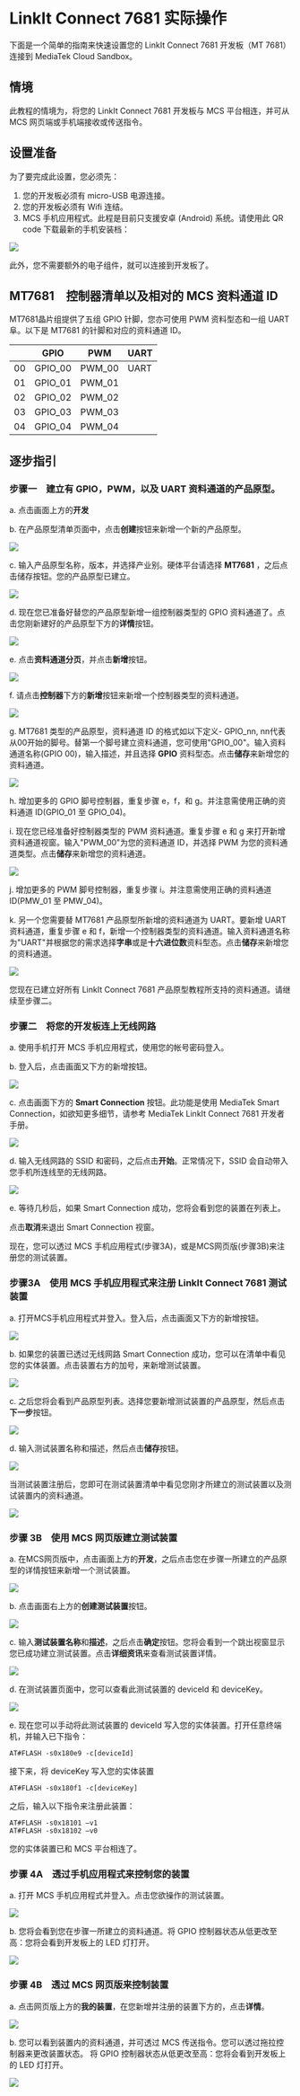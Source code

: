 # LinkIt Connect 7681 实际操作

下面是一个简单的指南来快速设置您的 LinkIt Connect 7681 开发板（MT 7681）连接到 MediaTek Cloud Sandbox。

## 情境
此教程的情境为，将您的 LinkIt Connect 7681 开发板与 MCS 平台相连，并可从 MCS 网页端或手机端接收或传送指令。


## 设置准备

为了要完成此设置，您必须先：

1. 您的开发板必须有 micro-USB 电源连接。
2. 您的开发板必须有 Wifi 连结。
3. MCS 手机应用程式。此程是目前只支援安卓 (Android) 系统。请使用此 QR code 下载最新的手机安装档：

![](../images/mobileapp_android.png)

此外，您不需要额外的电子组件，就可以连接到开发板了。

## MT7681　控制器清单以及相对的 MCS 资料通道 ID
MT7681晶片组提供了五组 GPIO 针脚，您亦可使用 PWM 资料型态和一组 UART 阜。以下是 MT7681 的针脚和对应的资料通道 ID。

|  | GPIO | PWM | UART |
| -- | -- | -- | -- |
| 00 | GPIO_00 | PWM_00 | UART |
| 01 | GPIO_01 | PWM_01 |
| 02 | GPIO_02 | PWM_02 |
| 03 | GPIO_03 | PWM_03 |
| 04 | GPIO_04 | PWM_04 |


## 逐步指引

### 步骤一　建立有 GPIO，PWM，以及 UART 资料通道的产品原型。

a. 点击画面上方的**开发**

b. 在产品原型清单页面中，点击**创建**按钮来新增一个新的产品原型。

![](../images/screenshot/screen_shot-01.jpg)


c. 输入产品原型名称，版本，并选择产业别。硬体平台请选择 **MT7681** ，之后点击储存按钮。您的产品原型已建立。

![](../images/screenshot/screen_shot-22.jpg)


d. 现在您已准备好替您的产品原型新增一组控制器类型的 GPIO 资料通道了。点击您刚新建好的产品原型下方的**详情**按钮。

![](../images/screenshot/screen_shot-23.jpg)


e. 点击**资料通道分页**，并点击**新增**按钮。

![](../images/screenshot/screen_shot-03.jpg)




f. 请点击**控制器**下方的**新增**按钮来新增一个控制器类型的资料通道。

![](../images/screenshot/screen_shot-13.jpg)


g. MT7681 类型的产品原型，资料通道 ID 的格式如以下定义- GPIO_nn, nn代表从00开始的脚号。替第一个脚号建立资料通道，您可使用"GPIO_00"。输入资料通道名称(GPIO 00)，输入描述，并且选择 **GPIO** 资料型态。点击**储存**来新增您的资料通道。

![](../images/Mobile/connect_9.jpg)



h. 增加更多的 GPIO 脚号控制器，重复步骤 e，f，和 g。并注意需使用正确的资料通道 ID(GPIO_01 至 GPIO_04)。

i. 现在您已经准备好控制器类型的 PWM 资料通道。重复步骤 e 和 g 来打开新增资料通道视窗。输入"PWM_00"为您的资料通道 ID，并选择 PWM 为您的资料通道类型。点击**储存**来新增您的资料通道。

![](../images/Mobile/connect_10.jpg)


j. 增加更多的 PWM 脚号控制器，重复步骤 i。并注意需使用正确的资料通道 ID(PMW_01 至 PMW_04)。

k. 另一个您需要替 MT7681 产品原型所新增的资料通道为 UART。要新增 UART 资料通道，重复步骤 e 和 f，新增一个控制器类型的资料通道。输入资料通道名称为"UART"并根据您的需求选择**字串**或是**十六进位数**资料型态。点击**储存**来新增您的资料通道。

![](../images/screenshot/screen_shot-26.jpg)


您现在已建立好所有 LinkIt Connect 7681 产品原型教程所支持的资料通道。请继续至步骤二。


### 步骤二　将您的开发板连上无线网路

a. 使用手机打开 MCS 手机应用程式，使用您的帐号密码登入。

b. 登入后，点击画面又下方的新增按钮。

![](../images/Mobile/connect_1.jpg)

c. 点击画面下方的 **Smart Connection** 按钮。此功能是使用 MediaTek Smart Connection，如欲知更多细节，请参考 MediaTek LinkIt Connect 7681 开发者手册。

![](../images/Mobile/connect_2.png)

d. 输入无线网路的 SSID 和密码，之后点击**开始**。正常情况下，SSID 会自动带入您手机所连线至的无线网路。

![](../images/Mobile/connect_3.png)

e. 等待几秒后，如果 Smart Connection 成功，您将会看到您的装置在列表上。

点击**取消**来退出 Smart Connection 视窗。

现在，您可以透过 MCS 手机应用程式(步骤3A)，或是MCS网页版(步骤3B)来注册您的测试装置。


### 步骤3A　使用 MCS 手机应用程式来注册 LinkIt Connect 7681 测试装置

a. 打开MCS手机应用程式并登入。登入后，点击画面又下方的新增按钮。

![](../images/Mobile/connect_1.jpg)


b. 如果您的装置已透过无线网路 Smart Connection 成功，您可以在清单中看见您的实体装置。点击装置右方的加号，来新增测试装置。

![](../images/Mobile/connect_4.png)

c. 之后您将会看到产品原型列表。选择您要新增测试装置的产品原型，然后点击**下一步**按钮。

![](../images/Mobile/connect_5.png)

d. 输入测试装置名称和描述，然后点击**储存**按钮。

![](../images/Mobile/connect_6.png)


当测试装置注册后，您即可在测试装置清单中看见您刚才所建立的测试装置以及测试装置内的资料通道。

![](../images/Mobile/connect_7.png)

### 步骤 3B　使用 MCS 网页版建立测试装置
a. 在MCS网页版中，点击画面上方的**开发**，之后点击您在步骤一所建立的产品原型的详情按钮来新增一个测试装置。

![](../images/screenshot/screen_shot-02.jpg)


b. 点击画面右上方的**创建测试装置**按钮。

![](../images/screenshot/screen_shot-27.jpg)

c. 输入**测试装置名称**和**描述**，之后点击**确定**按钮。您将会看到一个跳出视窗显示您已成功建立测试装置。点击**详细资讯**来查看测试装置详情。

![](../images/screenshot/screen_shot-18.jpg)


d. 在测试装置页面中，您可以查看此测试装置的 deviceId 和 deviceKey。

![](../images/screenshot/screen_shot-28.jpg)


e. 现在您可以手动将此测试装置的 deviceId 写入您的实体装置。打开任意终端机，并输入已下指令：

```
AT#FLASH -s0x180e9 -c[deviceId]
```
接下来，将 deviceKey 写入您的实体装置
```
AT#FLASH -s0x180f1 -c[deviceKey]
```
之后，输入以下指令来注册此装置：
```
AT#FLASH -s0x18101 –v1
AT#FLASH -s0x18102 –v0
```
您的实体装置已和 MCS 平台相连了。

### 步骤 4A　透过手机应用程式来控制您的装置

a. 打开 MCS 手机应用程式并登入。点击您欲操作的测试装置。

![](../images/Mobile/connect_7.png)


b. 您将会看到您在步骤一所建立的资料通道。将 GPIO 控制器状态从低更改至高：您将会看到开发板上的 LED 灯打开。

![](../images/Mobile/connect_8.png)

### 步骤 4B　透过 MCS 网页版来控制装置

a. 点击网页版上方的**我的装置**，在您新增并注册的装置下方的，点击**详情**。

![](../images/screenshot/screen_shot-29.jpg)

b. 您可以看到装置内的资料通道，并可透过 MCS 传送指令。您可以透过拖拉控制器来更改装置状态。 将 GPIO 控制器状态从低更改至高：您将会看到开发板上的 LED 灯打开。


![](../images/screenshot/screen_shot-30.jpg)


